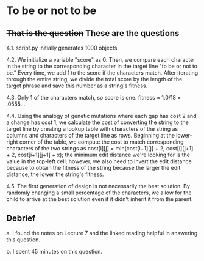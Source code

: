 # To be or not to be

## ~~That is the question~~ These are the questions

4.1. script.py initially generates 1000 objects.

4.2. We initialize a variable "score" as 0. Then, we compare each character in the string to the corresponding character in the target line "to be or not to be." Every time, we add 1 to the score if the characters match. After iterating through the entire string, we divide the total score by the length of the target phrase and save this number as a string's fitness.

4.3. Only 1 of the characters match, so score is one. fitness = 1.0/18 = .0555...

4.4. Using the analogy of genetic mutations where each gap has cost 2 and a change has cost 1, we calculate the cost of converting the string to the target line by creating a lookup table with characters of the string as columns and characters of the target line as rows. Beginning at the lower-right corner of the table, we compute the cost to match corresponding characters of the two strings as cost[i][j] = min(cost[i+1][j] + 2, cost[i][j+1] + 2, cost[i+1][j+1] + x); the minimum edit distance we're looking for is the value in the top-left cell; however, we also need to invert the edit distance because to obtain the fitness of the string because the larger the edit distance, the lower the string's fitness.

4.5. The first generation of design is not necessarily the best solution. By randomly changing a small percentage of the characters, we allow for the child to arrive at the best solution even if it didn't inherit it from the parent.

## Debrief

a. I found the notes on Lecture 7 and the linked reading helpful in answering this question.

b. I spent 45 minutes on this question.
